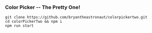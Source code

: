 ### Color Picker -- The Pretty One!

```
git clone https://github.com/bryantheastronaut/colorpickertwo.git
cd colorPickerTwo && npm i
npm run start
```
